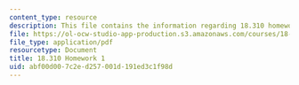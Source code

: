 ```yaml
---
content_type: resource
description: This file contains the information regarding 18.310 homework 1.
file: https://ol-ocw-studio-app-production.s3.amazonaws.com/courses/18-310-principles-of-discrete-applied-mathematics-fall-2013/abf00d007c2ed257001d191ed3c1f98d_MIT18_310F13_Homework1.pdf
file_type: application/pdf
resourcetype: Document
title: 18.310 Homework 1
uid: abf00d00-7c2e-d257-001d-191ed3c1f98d
---
```

